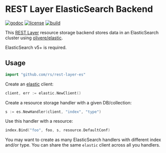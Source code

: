 # REST Layer ElasticSearch Backend

[![godoc](http://img.shields.io/badge/godoc-reference-blue.svg?style=flat)](https://godoc.org/github.com/rs/rest-layer-es) [![license](http://img.shields.io/badge/license-MIT-red.svg?style=flat)](https://raw.githubusercontent.com/rs/rest-layer-es/master/LICENSE) [![build](https://img.shields.io/travis/rs/rest-layer-es.svg?style=flat)](https://travis-ci.org/rs/rest-layer-es)

This [REST Layer](https://github.com/rs/rest-layer) resource storage backend stores data in an ElasticSearch cluster using [olivere/elastic](http://gopkg.in/olivere/elastic.v3).

ElasticSearch v5+ is required.

## Usage

```go
import "github.com/rs/rest-layer-es"
```

Create an [elastic]("http://gopkg.in/olivere/elastic.v5") client:

```go
client, err := elastic.NewClient()
```

Create a resource storage handler with a given DB/collection:

```go
s := es.NewHandler(client, "index", "type")
```

Use this handler with a resource:

```go
index.Bind("foo", foo, s, resource.DefaultConf)
```

You may want to create as many ElasticSearch handlers with different index and/or type. You can share the same `elastic` client across all you handlers.
